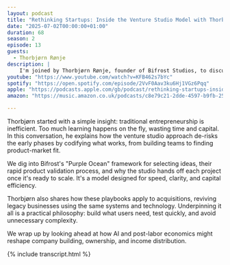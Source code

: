 ```yaml
---
layout: podcast
title: "Rethinking Startups: Inside the Venture Studio Model with Thorbjørn Rønje"
date: "2025-07-02T00:00:00+01:00"
duration: 68
season: 2
episode: 13
guests:
  - Thorbjørn Rønje
description: |
    I'm joined by Thorbjørn Rønje, founder of Bifrost Studios, to discuss why venture studios are the most effective path to building companies. Drawing from nearly 50 startups, he shows how repeatable systems beat lone heroics when launching new products.
youtube: "https://www.youtube.com/watch?v=KFB462s7bYc"
spotify: "https://open.spotify.com/episode/2VvF0Aav3ku6Hj1VGz6Pqq"
apple: "https://podcasts.apple.com/gb/podcast/rethinking-startups-inside-the-venture-studio-model/id1722663295?i=1000715435044"
amazon: "https://music.amazon.co.uk/podcasts/c8e79c21-2dde-4597-b9fb-257ecbc2bf29/episodes/3ea0315d-1ad9-41ce-8ba9-2945c3ce972a/nerding-out-with-viktor-rethinking-startups-inside-the-venture-studio-model-with-thorbj%C3%B8rn-r%C3%B8nje"

---
```


Thorbjørn started with a simple insight: traditional entrepreneurship is inefficient. Too much learning happens on the fly, wasting time and capital. In this conversation, he explains how the venture studio approach de-risks the early phases by codifying what works, from building teams to finding product-market fit.

We dig into Bifrost's "Purple Ocean" framework for selecting ideas, their rapid product validation process, and why the studio hands off each project once it's ready to scale. It's a model designed for speed, clarity, and capital efficiency.

Thorbjørn also shares how these playbooks apply to acquisitions, reviving legacy businesses using the same systems and technology. Underpinning it all is a practical philosophy: build what users need, test quickly, and avoid unnecessary complexity.

We wrap up by looking ahead at how AI and post-labor economics might reshape company building, ownership, and income distribution.

{% include transcript.html %}
